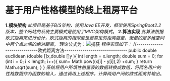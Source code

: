 # 基于用户性格模型的线上租房平台
**1.模块架构**
_此项目是基于B/S架构，使用Java EE开发，框架使用SpringBoot2.2版本，整个网站的系统主要模式是使用了MVC架构模式_。
**2.算法实现**
_此算法根据欧式距离来进行设计，欧式距离的相似度是最常见的距离度量，衡量的是多维空间中两个点之间的绝对距离_。
理论公式为：![捕获](https://user-images.githubusercontent.com/70590957/180749690-22c7bd74-4ec4-4800-b746-d95806917c81.PNG)
_程序实现如下：_
//-----------------------------欧式距离方法-------------------------------
 public double euclidean (double []x,double []y ){
int length  = x.length;
 double sum = 0;
for (int i = 0; i < length; i++){
            sum= Math.pow((x[i] - y[i]),2) +sum;
        }
        return Math.sqrt(sum);
    }
}
_系统将用户所填性格量表的数据转换成数组，将两名用户的性格数据作为函数的输入，通过调用上述程序，计算两用户间的欧式距离并输出_。
